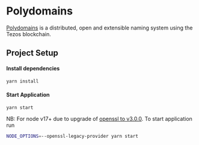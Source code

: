 # Polydomains

[Polydomains](https://tezos.domains/) is a distributed, open and extensible naming system using the Tezos blockchain. 

## Project Setup

#### Install dependencies

```bash
yarn install
```

#### Start Application
```
yarn start
```
NB: For node v17+ due to upgrade of [openssl to v3.0.0](https://github.com/nodejs/node/releases/tag/v17.7.2). To start application run

```bash
NODE_OPTIONS=--openssl-legacy-provider yarn start
```